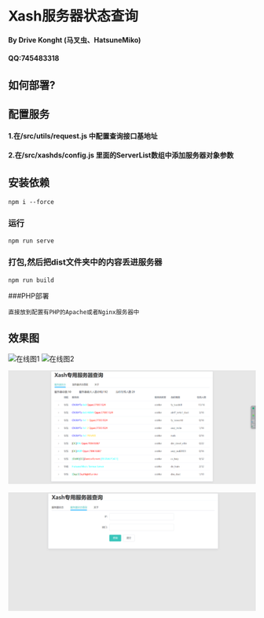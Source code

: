 # Xash服务器状态查询
#### By Drive Konght (马叉虫、HatsuneMiko)
#### QQ:745483318

## 如何部署?
## 配置服务
#### 1.在/src/utils/request.js 中配置查询接口基地址
#### 2.在/src/xashds/config.js 里面的ServerList数组中添加服务器对象参数

## 安装依赖
```
npm i --force
```

### 运行
```
npm run serve
```

### 打包,然后把dist文件夹中的内容丢进服务器
```
npm run build
```

###PHP部署
```
直接放到配置有PHP的Apache或者Nginx服务器中
```



## 效果图
![在线图1](http://cstrike.online:4396/GitHubIMG/1.png)
![在线图2](http://cstrike.online:4396/GitHubIMG/2.png)

![1](效果图\1.png)

![2](效果图\2.png)

